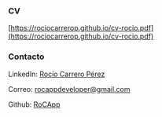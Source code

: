 ### CV

[https://rociocarrerop.github.io/cv-rocio.pdf](https://rociocarrerop.github.io/cv-rocio.pdf)

### Contacto

LinkedIn: [Rocío Carrero Pérez](https://www.linkedin.com/in/rociocarrero/)

Correo: rocappdeveloper@gmail.com

Github: [RoCApp](https://github.com/RocioCarreroP)
